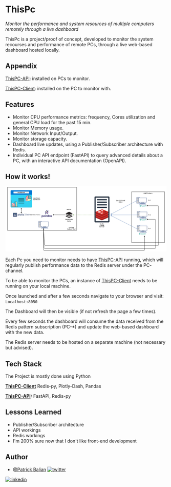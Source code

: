 
# ThisPc

*Monitor the performance and system resources of multiple computers remotely through a live dashboard*

ThisPc is a project/proof of concept, developed to monitor the system recourses and performance of remote PCs, through a live web-based dashboard hosted locally.
## Appendix
[ThisPC-API](https://github.com/Goldenboycoder/this-pc-api): installed on PCs to monitor.

[ThisPC-Client](https://github.com/Goldenboycoder/this-pc-client): installed on the PC to monitor with.

## Features

- Monitor CPU performance metrics: frequency, Cores utilization and general CPU load for the past 15 min.
- Monitor Memory usage.
- Monitor Network Input/Output.
- Monitor storage capacity.
- Dashboard live updates, using a Publisher/Subscriber architecture with Redis.
- Individual PC API endpoint (FastAPI) to query advanced details about a PC, with an interactive API documentation (OpenAPI).


  
## How it works!

![System Diagram](imgs/sysDiagram.png)


Each Pc you need to monitor needs to have [ThisPC-API](https://github.com/Goldenboycoder/this-pc-api) running, which will regularly publish performance data to the Redis server under the PC-<PcName> channel.

To be able to monitor the PCs, an instance of [ThisPC-Client](https://github.com/Goldenboycoder/this-pc-client) needs to be running on your local machine.

Once launched and after a few seconds navigate to your browser and visit:
```Localhost:8050```

The Dashboard will then be visible (if not refresh the page a few times).

Every few seconds the dashboard will consume the data received from the Redis pattern subscription (PC-*) and update the web-based dashboard with the new data.

The Redis server needs to be hosted on a separate machine (not necessary but advised). 


  
## Tech Stack

The Project is mostly done using Python

**[ThisPC-Client](https://github.com/Goldenboycoder/this-pc-client)** Redis-py, Plotly-Dash, Pandas

**[ThisPC-API](https://github.com/Goldenboycoder/this-pc-api):** FastAPI, Redis-py

  
## Lessons Learned

- Publisher/Subscriber architecture
- API workings
- Redis workings
- I'm 200% sure now that I don't like front-end development
  
## Author

- [@Patrick Balian](https://github.com/Goldenboycoder)
[![twitter](https://img.shields.io/twitter/follow/patrick_balian?style=social)](https://twitter.com/Patrick_Balian)

[![linkedin](https://img.shields.io/badge/LinkedIn-0A66C2?style=flat&logo=linkedin&logoColor=white)](https://www.linkedin.com/in/patrick-balian-41b851147/)
